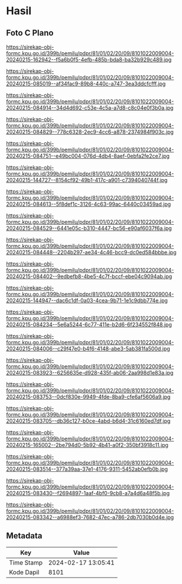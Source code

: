 # Hasil

## Foto C Plano

https://sirekap-obj-formc.kpu.go.id/399b/pemilu/pdpr/81/01/02/20/09/8101022009004-20240215-162942--f5a6b0f5-4efb-485b-bda8-ba32b929c489.jpg

https://sirekap-obj-formc.kpu.go.id/399b/pemilu/pdpr/81/01/02/20/09/8101022009004-20240215-085019--af34fac9-89b8-440c-a747-3ea3ddcfcfff.jpg

https://sirekap-obj-formc.kpu.go.id/399b/pemilu/pdpr/81/01/02/20/09/8101022009004-20240215-084914--34d4d692-c53e-4c5a-a7d8-c8c04e0f3b0a.jpg

https://sirekap-obj-formc.kpu.go.id/399b/pemilu/pdpr/81/01/02/20/09/8101022009004-20240215-084829--778c6328-2ec9-4cc6-a878-2374984f903c.jpg

https://sirekap-obj-formc.kpu.go.id/399b/pemilu/pdpr/81/01/02/20/09/8101022009004-20240215-084751--e49bc004-076d-4db4-8aef-0ebfa2fe2ce7.jpg

https://sirekap-obj-formc.kpu.go.id/399b/pemilu/pdpr/81/01/02/20/09/8101022009004-20240215-144727--8154cf92-49b1-417c-a901-c7394040744f.jpg

https://sirekap-obj-formc.kpu.go.id/399b/pemilu/pdpr/81/01/02/20/09/8101022009004-20240215-084613--5f8def1c-3126-4c63-99ac-6440c03459ad.jpg

https://sirekap-obj-formc.kpu.go.id/399b/pemilu/pdpr/81/01/02/20/09/8101022009004-20240215-084529--6441e05c-b310-4447-bc56-e90af6037f6a.jpg

https://sirekap-obj-formc.kpu.go.id/399b/pemilu/pdpr/81/01/02/20/09/8101022009004-20240215-084448--2204b297-ae34-4c46-bcc9-dc0ed584bbbe.jpg

https://sirekap-obj-formc.kpu.go.id/399b/pemilu/pdpr/81/01/02/20/09/8101022009004-20240215-084402--9edbefb8-4be5-4c7f-bccf-ebe04c9094ab.jpg

https://sirekap-obj-formc.kpu.go.id/399b/pemilu/pdpr/81/01/02/20/09/8101022009004-20240215-144947--dac6c1df-0a03-4cea-9b71-1e1c9dbb774e.jpg

https://sirekap-obj-formc.kpu.go.id/399b/pemilu/pdpr/81/01/02/20/09/8101022009004-20240215-084234--5e6a5244-6c77-411e-b2d6-6f234552f848.jpg

https://sirekap-obj-formc.kpu.go.id/399b/pemilu/pdpr/81/01/02/20/09/8101022009004-20240215-084006--c29f47e0-b4f6-4148-abe3-5ab381fa500d.jpg

https://sirekap-obj-formc.kpu.go.id/399b/pemilu/pdpr/81/01/02/20/09/8101022009004-20240215-083923--6256635e-d928-435f-ab06-2aa998d1e83a.jpg

https://sirekap-obj-formc.kpu.go.id/399b/pemilu/pdpr/81/01/02/20/09/8101022009004-20240215-083753--0dcf830e-9949-4fde-8ba9-cfe6af5606a9.jpg

https://sirekap-obj-formc.kpu.go.id/399b/pemilu/pdpr/81/01/02/20/09/8101022009004-20240215-083705--db36c127-b0ce-4abd-b6d4-31c6160ed7df.jpg

https://sirekap-obj-formc.kpu.go.id/399b/pemilu/pdpr/81/01/02/20/09/8101022009004-20240215-165002--2be794d0-5b92-4b41-a0f2-350bf3918c11.jpg

https://sirekap-obj-formc.kpu.go.id/399b/pemilu/pdpr/81/01/02/20/09/8101022009004-20240215-083514--377a39aa-37e1-4176-9311-5452ab0efb0b.jpg

https://sirekap-obj-formc.kpu.go.id/399b/pemilu/pdpr/81/01/02/20/09/8101022009004-20240215-083430--f2694897-1aaf-4bf0-9cb8-a7a4d6a48f5b.jpg

https://sirekap-obj-formc.kpu.go.id/399b/pemilu/pdpr/81/01/02/20/09/8101022009004-20240215-083342--a6988ef3-7682-47ec-a786-2db7030b0d4e.jpg


## Metadata

| Key        | Value               |
| ---------- | ------------------- |
| Time Stamp | 2024-02-17 13:05:41 |
| Kode Dapil | 8101                |



